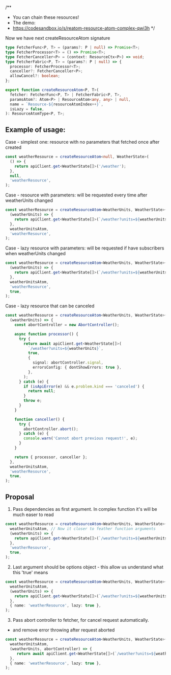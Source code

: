 /\*\*

- You can chain these resources!
- The demo:
- https://codesandbox.io/s/reatom-resource-atom-complex-qwi3h
  \*/

Now we have next createResourceAtom signature

```ts
type FetcherFunc<P, T> = (params?: P | null) => Promise<T>;
type FetcherProcessor<T> = () => Promise<T>;
type FetcherCanceller<P> = (context: ResourceCtx<P>) => void;
type FetcherFabric<P, T> = (params?: P | null) => {
  processor: FetcherProcessor<T>;
  canceller?: FetcherCanceller<P>;
  allowCancel?: boolean;
};

export function createResourceAtom<P, T>(
  fetcher: FetcherFunc<P, T> | FetcherFabric<P, T>,
  paramsAtom?: Atom<P> | ResourceAtom<any, any> | null,
  name = `Resource-${resourceAtomIndex++}`,
  isLazy = false,
): ResourceAtomType<P, T>;
```

## Example of usage:

Case - simplest one: resource with no parameters that fetched once after created

```ts
const weatherResource = createResourceAtom<null, WeatherState>(
  () => {
    return apiClient.get<WeatherState[]>('/weather');
  },
  null,
  'weatherResource',
);
```

Case - resource with parameters: will be requested every time after weatherUnits changed

```ts
const weatherResource = createResourceAtom<WeatherUnits, WeatherState>(
  (weatherUnits) => {
    return apiClient.get<WeatherState[]>(`/weather?units=${weatherUnits}`);
  },
  weatherUnitsAtom,
  'weatherResource',
);
```

Case - lazy resource with parameters: will be requested if have subscribers when weatherUnits changed

```ts
const weatherResource = createResourceAtom<WeatherUnits, WeatherState>(
  (weatherUnits) => {
    return apiClient.get<WeatherState[]>(`/weather?units=${weatherUnits}`);
  },
  weatherUnitsAtom,
  'weatherResource',
  true,
);
```

Case - lazy resource that can be canceled

```ts
const weatherResource = createResourceAtom<WeatherUnits, WeatherState>(
  (weatherUnits) => {
    const abortController = new AbortController();

    async function processor() {
      try {
        return await apiClient.get<WeatherState[]>(
          `/weather?units=${weatherUnits}`,
          true,
          {
            signal: abortController.signal,
            errorsConfig: { dontShowErrors: true },
          },
        );
      } catch (e) {
        if (isApiError(e) && e.problem.kind === 'canceled') {
          return null;
        }
        throw e;
      }
    }

    function canceller() {
      try {
        abortController.abort();
      } catch (e) {
        console.warn('Cannot abort previous request!', e);
      }
    }

    return { processor, canceller };
  },
  weatherUnitsAtom,
  'weatherResource',
  true,
);
```

## Proposal

1. Pass dependencies as first argument.
   In complex function it's will be much easer to read

```ts
const weatherResource = createResourceAtom<WeatherUnits, WeatherState>(
  weatherUnitsAtom, // Now it closer to feather function arguments
  (weatherUnits) => {
    return apiClient.get<WeatherState[]>(`/weather?units=${weatherUnits}`);
  },
  'weatherResource',
  true,
);
```

2. Last argument should be options object - this allow us understand what this 'true' means

```ts
const weatherResource = createResourceAtom<WeatherUnits, WeatherState>(
  weatherUnitsAtom,
  (weatherUnits) => {
    return apiClient.get<WeatherState[]>(`/weather?units=${weatherUnits}`);
  },
  { name: 'weatherResource', lazy: true },
);
```

3. Pass abort controller to fetcher, for cancel request automatically.

- and remove error throwing after request aborted

```ts
const weatherResource = createResourceAtom<WeatherUnits, WeatherState>(
  weatherUnitsAtom,
  (weatherUnits, abortController) => {
     return await apiClient.get<WeatherState[]>(`/weather?units=${weatherUnits}`, signal: abortController.signal);
  },
  { name: 'weatherResource', lazy: true },
);
```

